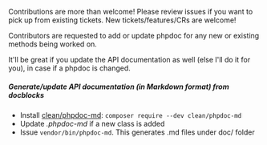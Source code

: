 Contributions are more than welcome! Please review issues if you want to pick up from existing tickets. New tickets/features/CRs are welcome!

Contributors are requested to add or update phpdoc for any new or existing methods being worked on.

It'll be great if you update the API documentation as well (else I'll do it for you), in case if a phpdoc is changed.

##### Generate/update API documentation (in Markdown format) from docblocks
* Install [clean/phpdoc-md](https://github.com/clean/phpdoc-md): `composer require --dev clean/phpdoc-md`
* Update _.phpdoc-md_ if a new class is added
* Issue `vendor/bin/phpdoc-md`. This generates .md files under doc/ folder

